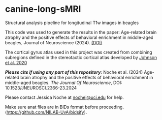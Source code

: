 # canine-long-sMRI
Structural analysis pipeline for longitudinal T1w images in beagles  

This code was used to generate the results in the paper: Age-related brain atrophy and the positive effects of behavioral enrichment in middle-aged beagles, Journal of Neuroscience (2024). [(DOI)](https://doi.org/10.1523/JNEUROSCI.2366-23.2024)

The cortical gyrus atlas used in this project was created from combining subregions defined in the stereotactic cortical atlas developed by [Johnson et al. 2020](https://doi.org/10.1038/s41598-020-61665-0)

_**Please cite if using any part of this repository:**_ Noche et al. (2024) Age-related brain atrophy and the positive effects of behavioral enrichment in middle-aged beagles. _The Journal Of Neuroscience_, DOI: 10.1523/JNEUROSCI.2366-23.2024

Please contact Jessica Noche at nochej@uci.edu for help.

Make sure anat files are in BIDs format before proceeding. (https://github.com/NILAB-UvA/bidsify).
